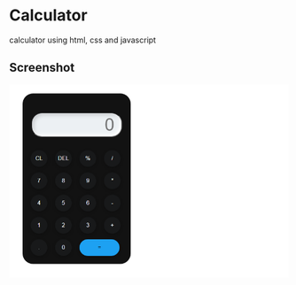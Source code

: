 # Calculator
calculator using html, css and javascript

## Screenshot

![App Screenshot](https://github.com/Abeni1/Calculator/blob/main/Cal.png?raw=true)


